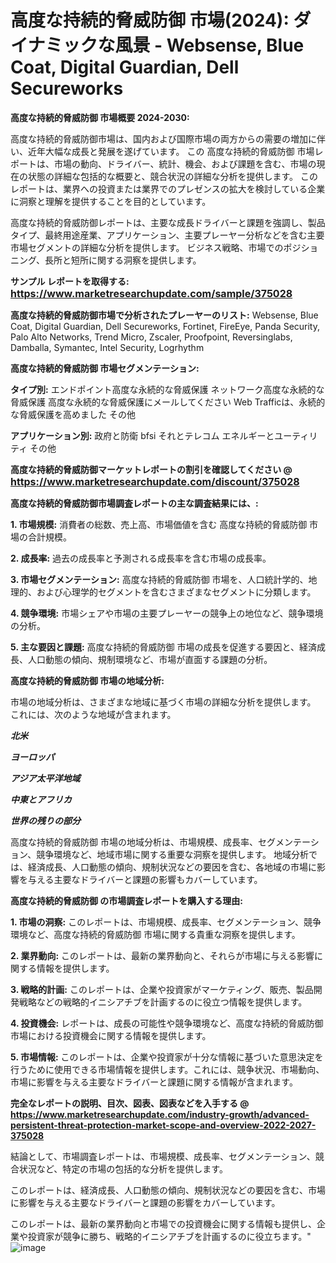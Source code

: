 # 高度な持続的脅威防御 市場(2024): ダイナミックな風景 - Websense, Blue Coat, Digital Guardian, Dell Secureworks

<strong>高度な持続的脅威防御 市場概要 2024-2030:</strong>

高度な持続的脅威防御市場は、国内および国際市場の両方からの需要の増加に伴い、近年大幅な成長と発展を遂げています。 この 高度な持続的脅威防御 市場レポートは、市場の動向、ドライバー、統計、機会、および課題を含む、市場の現在の状態の詳細な包括的な概要と、競合状況の詳細な分析を提供します。 このレポートは、業界への投資または業界でのプレゼンスの拡大を検討している企業に洞察と理解を提供することを目的としています。

高度な持続的脅威防御レポートは、主要な成長ドライバーと課題を強調し、製品タイプ、最終用途産業、アプリケーション、主要プレーヤー分析などを含む主要市場セグメントの詳細な分析を提供します。 ビジネス戦略、市場でのポジショニング、長所と短所に関する洞察を提供します。



<strong>サンプル レポートを取得する: <a href=https://www.marketresearchupdate.com/sample/375028><font size=3 color=#0000ff>https://www.marketresearchupdate.com/sample/375028</font></a></strong>



<strong>高度な持続的脅威防御市場で分析されたプレーヤーのリスト:</strong>
Websense, Blue Coat, Digital Guardian, Dell Secureworks, Fortinet, FireEye, Panda Security, Palo Alto Networks, Trend Micro, Zscaler, Proofpoint, Reversinglabs, Damballa, Symantec, Intel Security, Logrhythm



<strong>高度な持続的脅威防御 市場セグメンテーション:</strong>



<strong>タイプ別:</strong>
エンドポイント高度な永続的な脅威保護
ネットワーク高度な永続的な脅威保護
高度な永続的な脅威保護にメールしてください
Web Trafficは、永続的な脅威保護を高めました
その他



<strong>アプリケーション別:</strong>
政府と防衛
bfsi
それとテレコム
エネルギーとユーティリティ
その他



<strong>高度な持続的脅威防御マーケットレポートの割引を確認してください @ <a href=https://www.marketresearchupdate.com/discount/375028><font size=3 color=#0000ff>https://www.marketresearchupdate.com/discount/375028</font></a></strong>



<strong>高度な持続的脅威防御市場調査レポートの主な調査結果には、:</strong>



<strong>1. 市場規模:</strong> 消費者の総数、売上高、市場価値を含む 高度な持続的脅威防御 市場の合計規模。



<strong>2. 成長率:</strong> 過去の成長率と予測される成長率を含む市場の成長率。



<strong>3. 市場セグメンテーション:</strong> 高度な持続的脅威防御 市場を、人口統計学的、地理的、および心理学的セグメントを含むさまざまなセグメントに分類します。



<strong>4. 競争環境:</strong> 市場シェアや市場の主要プレーヤーの競争上の地位など、競争環境の分析。



<strong>5. 主な要因と課題:</strong> 高度な持続的脅威防御 市場の成長を促進する要因と、経済成長、人口動態の傾向、規制環境など、市場が直面する課題の分析。



<strong>高度な持続的脅威防御 市場の地域分析:</strong>

市場の地域分析は、さまざまな地域に基づく市場の詳細な分析を提供します。 これには、次のような地域が含まれます。

<em>

<strong>北米</strong></em>
<em>

<strong>ヨーロッパ</strong></em>
<em>

<strong>アジア太平洋地域</strong></em>
<em>

<strong>中東とアフリカ</strong></em>
<em>

<strong>世界の残りの部分</strong></em>

高度な持続的脅威防御 市場の地域分析は、市場規模、成長率、セグメンテーション、競争環境など、地域市場に関する重要な洞察を提供します。 地域分析では、経済成長、人口動態の傾向、規制状況などの要因を含む、各地域の市場に影響を与える主要なドライバーと課題の影響もカバーしています。



<strong>高度な持続的脅威防御 の市場調査レポートを購入する理由:</strong>



<strong>1. 市場の洞察:</strong> このレポートは、市場規模、成長率、セグメンテーション、競争環境など、高度な持続的脅威防御 市場に関する貴重な洞察を提供します。



<strong>2. 業界動向:</strong> このレポートは、最新の業界動向と、それらが市場に与える影響に関する情報を提供します。



<strong>3. 戦略的計画:</strong> このレポートは、企業や投資家がマーケティング、販売、製品開発戦略などの戦略的イニシアチブを計画するのに役立つ情報を提供します。



<strong>4. 投資機会:</strong> レポートは、成長の可能性や競争環境など、高度な持続的脅威防御 市場における投資機会に関する情報を提供します。



<strong>5. 市場情報:</strong> このレポートは、企業や投資家が十分な情報に基づいた意思決定を行うために使用できる市場情報を提供します。これには、競争状況、市場動向、市場に影響を与える主要なドライバーと課題に関する情報が含まれます。



<strong><b>完全なレポートの説明、目次、図表、図表などを入手する @ <a href=https://www.marketresearchupdate.com/industry-growth/advanced-persistent-threat-protection-market-scope-and-overview-2022-2027-375028>https://www.marketresearchupdate.com/industry-growth/advanced-persistent-threat-protection-market-scope-and-overview-2022-2027-375028</a></b></strong>

結論として、市場調査レポートは、市場規模、成長率、セグメンテーション、競合状況など、特定の市場の包括的な分析を提供します。

このレポートは、経済成長、人口動態の傾向、規制状況などの要因を含む、市場に影響を与える主要なドライバーと課題の影響をカバーしています。

このレポートは、最新の業界動向と市場での投資機会に関する情報も提供し、企業や投資家が競争に勝ち、戦略的イニシアチブを計画するのに役立ちます。"
![image](https://github.com/renukap7961/renukap7961/assets/163852544/fa29fadf-3295-42ef-b3a5-9539f4d93f8a)
